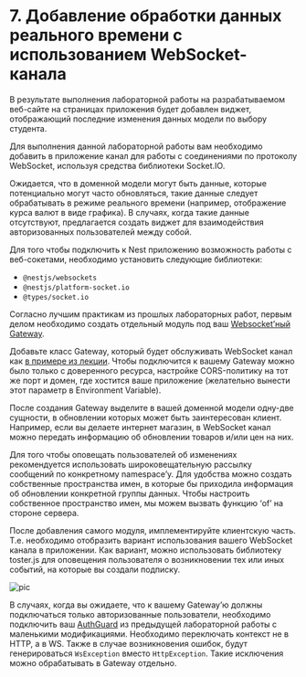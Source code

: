 # 7. Добавление обработки данных реального времени с использованием WebSocket-канала

В результате выполнения лабораторной работы на разрабатываемом веб-сайте на страницах приложения будет добавлен виджет, отображающий последние изменения данных модели по выбору студента.

Для выполнения данной лабораторной работы вам необходимо добавить в приложение канал для работы с соединениями по протоколу WebSocket, используя средства библиотеки Socket.IO.

Ожидается, что в доменной модели могут быть данные, которые потенциально могут часто обновляться, такие данные следует обрабатывать в режиме реального времени (например, отображение курса валют в виде графика). В случаях, когда такие данные отсутствуют, предлагается создать виджет для взаимодействия авторизованных пользователей между собой.

Для того чтобы подключить к Nest приложению возможность работы с веб-сокетами, необходимо установить следующие библиотеки:

- `@nestjs/websockets`
- `@nestjs/platform-socket.io`
- `@types/socket.io`

Согласно лучшим практикам из прошлых лабораторных работ, первым делом необходимо создать отдельный модуль под ваш [Websocket’ный Gateway](https://docs.nestjs.com/websockets/gateways).

Добавьте класс Gateway, который будет обслуживать WebSocket канал как [в примере из лекции](https://github.com/TannerGabriel/Blog/blob/master/NestVueChat/src/app.gateway.ts). Чтобы подключится к вашему Gateway можно было только с доверенного ресурса, настройке CORS-политику на тот же порт и домен, где хостится ваше приложение (желательно вынести этот параметр в Environment Variable).

После создания Gateway выделите в вашей доменной модели одну-две сущности, в обновлении которых может быть заинтересован клиент. Например, если вы делаете интернет магазин, в WebSocket канал можно передать информацию об обновлении товаров и/или цен на них.

Для того чтобы оповещать пользователей об изменениях рекомендуется использовать широковещательную рассылку сообщений по конкретному namespace’у. Для удобства можно создать собственные пространства имен, в которые бы приходила информация об обновлении конкретной группы данных. Чтобы настроить собственное пространство имен, мы можем вызвать функцию ‘of’ на стороне сервера.

После добавления самого модуля, имплементируйте клиентскую часть. Т.е. необходимо отобразить вариант использования вашего WebSocket канала в приложении. Как вариант, можно использовать библиотеку toster.js для оповещения пользователя о возникновении тех или иных событий, на которые вы создали подписку.

![pic](https://i.imgur.com/MuXW2Wq.png)

В случаях, когда вы ожидаете, что к вашему Gateway’ю должны подключаться только авторизованные пользователи, необходимо подключить ваш [AuthGuard](https://docs.nestjs.com/websockets/guards) из предыдущей лабораторной работы с маленькими модификациями. Необходимо переключать контекст не в HTTP, а в WS. Также в случае возникновения ошибок, будут генерироваться `WsException` вместо `HttpException`. Такие исключения можно обрабатывать в Gateway отдельно.
